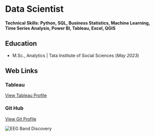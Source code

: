 # Data Scientist

#### Technical Skills: Python, SQL, Business Statistics, Machine Learning, Time Series Analysis, Power BI, Tableau, Excel, QGIS

## Education
- M.Sc., Analytics | Tata Institute of Social Sciences (_May 2023_)								       		


## Web Links
### Tableau
[View Tableau Profile](https://public.tableau.com/app/profile/shashish.shoda)

### Git Hub
[View Git Profile](https://public.tableau.com/app/profile/shashish.shoda)



![EEG Band Discovery](/assets/img/eeg_band_discovery.jpeg)

